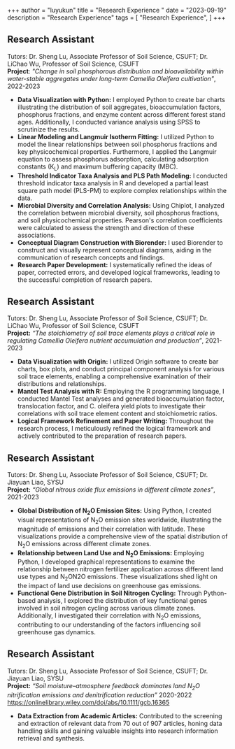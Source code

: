 +++
author = "luyukun"
title = "Research Experience "
date = "2023-09-19"
description = "Research Experience"
tags = [
    "Research Experience",
]
+++

## **Research Assistant**  
Tutors: Dr. Sheng Lu, Associate Professor of Soil Science, CSUFT; Dr. LiChao Wu, Professor of Soil Science, CSUFT  
**Project**: *"Change in soil phosphorous distribution and bioavailability within water-stable aggregates under long-term Camellia Oleifera cultivation"*, 2022-2023  
- **Data Visualization with Python:** I employed Python to create bar charts illustrating the distribution of soil aggregates, bioaccumulation factors, phosphorus fractions, and enzyme content across different forest stand ages.  Additionally, I conducted variance analysis using SPSS to scrutinize the results.  
- **Linear Modeling and Langmuir Isotherm Fitting:** I utilized Python to model the linear relationships between soil phosphorus fractions and key physicochemical properties.  Furthermore, I applied the Langmuir equation to assess phosphorus adsorption, calculating adsorption constants (K<SUB>L</SUB>) and maximum buffering capacity (MBC).  
- **Threshold Indicator Taxa Analysis and PLS Path Modeling:** I conducted threshold indicator taxa analysis in R and developed a partial least square path model (PLS-PM) to explore complex relationships within the data.  
- **Microbial Diversity and Correlation Analysis:** Using Chiplot, I analyzed the correlation between microbial diversity, soil phosphorus fractions, and soil physicochemical properties. Pearson's correlation coefficients were calculated to assess the strength and direction of these associations.  
- **Conceptual Diagram Construction with Biorender:** I used Biorender to construct and visually represent conceptual diagrams, aiding in the communication of research concepts and findings.  
- **Research Paper Development:** I systematically refined the ideas of paper, corrected errors, and developed logical frameworks, leading to the successful completion of research papers.


## **Research Assistant**  
Tutors: Dr. Sheng Lu, Associate Professor of Soil Science, CSUFT; Dr. LiChao Wu, Professor of Soil Science, CSUFT  
**Project:** *“The stoichiometry of soil trace elements plays a critical role in regulating Camellia Oleifera nutrient accumulation and production”*, 2021-2023  
- **Data Visualization with Origin:** I utilized Origin software to create bar charts, box plots, and conduct principal component analysis for various soil trace elements, enabling a comprehensive examination of their distributions and relationships.  
- **Mantel Test Analysis with R:** Employing the R programming language, I conducted Mantel Test analyses and generated bioaccumulation factor, translocation factor, and C. oleifera yield plots to investigate their correlations with soil trace element content and stoichiometric ratios.  
- **Logical Framework Refinement and Paper Writing:** Throughout the research process, I meticulously refined the logical framework and actively contributed to the preparation of research papers.


## **Research Assistant**  
Tutors: Dr. Sheng Lu, Associate Professor of Soil Science, CSUFT; Dr. Jiayuan Liao, SYSU  
**Project:** *“Global nitrous oxide flux emissions in different climate zones”*, 2021-2023  
- **Global Distribution of N<SUB>2</SUB>O Emission Sites:** Using Python, I created visual representations of N<SUB>2</SUB>O emission sites worldwide, illustrating the magnitude of emissions and their correlation with latitude.  These visualizations provide a comprehensive view of the spatial distribution of N<SUB>2</SUB>O emissions across different climate zones.  
- **Relationship between Land Use and N<SUB>2</SUB>O Emissions:** Employing Python, I developed graphical representations to examine the relationship between nitrogen fertilizer application across different land use types and N<SUB>2</SUB>ON2O emissions.  These visualizations shed light on the impact of land use decisions on greenhouse gas emissions.  
- **Functional Gene Distribution in Soil Nitrogen Cycling:** Through Python-based analysis, I explored the distribution of key functional genes involved in soil nitrogen cycling across various climate zones.  Additionally, I investigated their correlation with N<SUB>2</SUB>O emissions, contributing to our understanding of the factors influencing soil greenhouse gas dynamics.  


## **Research Assistant**  
Tutors: Dr. Sheng Lu, Associate Professor of Soil Science, CSUFT; Dr. Jiayuan Liao, SYSU  
**Project:** *“Soil moisture–atmosphere feedback dominates land N<SUB>2</SUB>O nitrification emissions and denitrification reduction”* 2020-2022  https://onlinelibrary.wiley.com/doi/abs/10.1111/gcb.16365  
- **Data Extraction from Academic Articles:** Contributed to the screening and extraction of relevant data from 70 out of 907 articles, honing data handling skills and gaining valuable insights into research information retrieval and synthesis.

